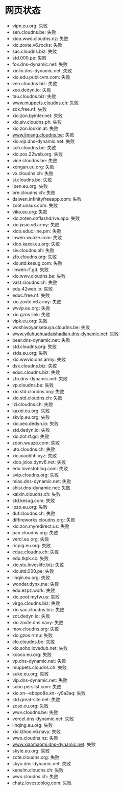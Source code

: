 # 网页状态
- vipn.eu.org: 失败
- sen.cloudns.be: 失败
- xioo.wwo.cloudns.nz: 失败
- xio.zoxte.v6.rocks: 失败
- sac.cloudns.biz: 失败
- std.000.pe: 失败
- fox.dns-dynamic.net: 失败
- xiolin.dns-dynamic.net: 失败
- xio.edu.publicvm.com: 失败
- ven.cloudns.biz: 失败
- xeo.dedyn.io: 失败
- tau.cloudns.biz: 失败
- www.muppets.cloudns.ch: 失败
- zok.free.nf: 失败
- xio.zon.byinter.net: 失败
- xio.siv.cloudns.ph: 失败
- xio.zon.lookin.at: 失败
- www.liniang.cloudns.be: 失败
- xio.vip.dns-dynamic.net: 失败
- sch.cloudns.be: 失败
- xio.zos.22web.org: 失败
- vice.cloudns.be: 失败
- xongan.eu.org: 失败
- vx.cloudns.ch: 失败
- si.cloudns.be: 失败
- ipen.eu.org: 失败
- bre.cloudns.ch: 失败
- daiwen.infinityfreeapp.com: 失败
- zoot.unaux.com: 失败
- viko.eu.org: 失败
- xio.zoten.onflashdrive.app: 失败
- xio.jxsio.v6.army: 失败
- xioo.educ.line.pm: 失败
- inwen.wuaze.com: 失败
- xioo.kaxoi.eu.org: 失败
- siv.cloudns.ph: 失败
- zfo.cloudns.org: 失败
- xio.std.kesug.com: 失败
- linwen.rf.gd: 失败
- xio.wwv.cloudns.be: 失败
- vast.cloudns.ch: 失败
- edu.42web.io: 失败
- educ.free.nf: 失败
- xio.zoxte.v6.army: 失败
- wvvp.eu.org: 失败
- xio.gzos.link: 失败
- vipk.eu.org: 失败
- woshiwoyansebuya.cloudns.be: 失败
- www.yiluhuohuadaishadian.dns-dynamic.net: 失败
- beer.dns-dynamic.net: 失败
- std.cloudns.org: 失败
- stds.eu.org: 失败
- xio.wwvio.dns.army: 失败
- dsk.cloudns.biz: 失败
- educ.cloudns.biz: 失败
- zfo.dns-dynamic.net: 失败
- vp.cloudns.be: 失败
- xio.std.cloudns.org: 失败
- xio.std.cloudns.ch: 失败
- lzi.cloudns.ch: 失败
- kaxoi.eu.org: 失败
- skvip.eu.org: 失败
- xio.xeo.dedyn.io: 失败
- std.dedyn.io: 失败
- xio.zot.rf.gd: 失败
- zoon.wuaze.com: 失败
- uto.cloudns.ch: 失败
- xio.xiaohhh.xyz: 失败
- xioo.jxios.dynv6.net: 失败
- edu.lovestoblog.com: 失败
- svip.cloudns.org: 失败
- miao.dns-dynamic.net: 失败
- shisi.dns-dynamic.net: 失败
- kaixin.cloudns.ch: 失败
- std.kesug.com: 失败
- ipzo.eu.org: 失败
- duf.cloudns.ch: 失败
- diffireworks.cloudns.org: 失败
- xio.zon.myredirect.us: 失败
- pan.cloudns.org: 失败
- vercl.eu.org: 失败
- ricpig.eu.org: 失败
- cdue.cloudns.ch: 失败
- edu.tkpk.cc: 失败
- xio.stu.loveslife.biz: 失败
- xio.std.000.pe: 失败
- linqin.eu.org: 失败
- wonder.dynx.me: 失败
- edu.ezpz.work: 失败
- xio.zoot.myfw.us: 失败
- virgo.cloudns.biz: 失败
- xio.sac.cloudns.biz: 失败
- zot.dedyn.io: 失败
- xio.zoxte.dns.navy: 失败
- mov.cloudns.org: 失败
- xio.gzos.rr.nu: 失败
- clo.cloudns.be: 失败
- xio.soho.lovedub.net: 失败
- kcoco.eu.org: 失败
- vp.dns-dynamic.net: 失败
- muppets.cloudns.ch: 失败
- suke.eu.org: 失败
- vip.dns-dynamic.net: 失败
- soho.perslist.com: 失败
- xio.xn--ebbpo8a.xn--y9a3aq: 失败
- std.great-site.net: 失败
- zosx.eu.org: 失败
- wwv.cloudns.be: 失败
- vercel.dns-dynamic.net: 失败
- linqing.eu.org: 失败
- xio.lzhoo.v6.navy: 失败
- wwo.cloudns.nz: 失败
- www.xiaomaomi.dns-dynamic.net: 失败
- skyle.eu.org: 失败
- zote.cloudns.org: 失败
- skyo.dns-dynamic.net: 失败
- kenelm.cloudns.ch: 失败
- wwo.cloudns.ch: 失败
- chatz.lovestoblog.com: 失败
